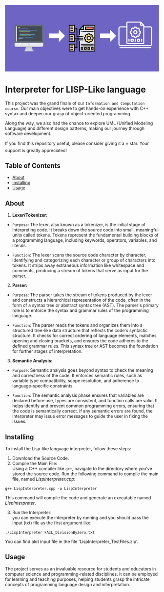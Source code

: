 ﻿![Interpreter](pic.jpg)
# Interpreter for LISP-Like language 
This project was the grand finale of our `Information and Computation course`. Our main objectives were to get hands-on experience with C++ syntax and deepen our grasp of object-oriented programming.  

Along the way, we also had the chance to explore UML (Unified Modeling Language) and different design patterns, making our journey through software development.  

If you find this repository useful, please consider giving it a ⭐ star. Your support is greatly appreciated!
## Table of Contents

- [About](#about)
- [Installing](#installing)
- [Usage](#usage)

## About
1.  __Lexer/Tokenizer:__
- `Purpose`: The lexer, also known as a tokenizer, is the initial stage of interpreting code. It breaks down the source code into small, meaningful units called tokens. Tokens represent the fundamental building blocks of a programming language, including keywords, operators, variables, and literals.  

- `Function`: The lexer scans the source code character by character, identifying and categorizing each character or group of characters into tokens. It strips away extraneous information like whitespace and comments, producing a stream of tokens that serve as input for the parser.  


2. __Parser:__
- `Purpose`: The parser takes the stream of tokens produced by the lexer and constructs a hierarchical representation of the code, often in the form of a syntax tree or abstract syntax tree (AST). The parser's primary role is to enforce the syntax and grammar rules of the programming language.  

- `Function`: The parser reads the tokens and organizes them into a structured tree-like data structure that reflects the code's syntactic structure. It checks for correct ordering of language elements, matches opening and closing brackets, and ensures the code adheres to the defined grammar rules. This syntax tree or AST becomes the foundation for further stages of interpretation.

3. __Semantic Analysis:__
- `Purpose`: Semantic analysis goes beyond syntax to check the meaning and correctness of the code. It enforces semantic rules, such as variable type compatibility, scope resolution, and adherence to language-specific constraints.  

- `Function`: The semantic analysis phase ensures that variables are declared before use, types are consistent, and function calls are valid. It helps identify and prevent common programming errors, ensuring that the code is semantically correct. If any semantic errors are found, the interpreter may issue error messages to guide the user in fixing the issues.
## Installing
To install the Lisp-like language interpreter, follow these steps:  
1. Download the Source Code.
2. Compile the Main File:  	
	Using a C++ compiler like `g++`, navigate to the directory where you've stored the source code. Run the following command to compile the main file, named *LispInterpreter.cpp*:

```console
g++ LispInterpreter.cpp -o LispInterpreter
```

This command will compile the code and generate an executable named *LispInterpreter*.  

 3. Run the Interpreter:  
you can execute the interpreter by running and you should pass the input (txt) file as the first argument like: 
```console
./LispInterpreter FAIL_DivisionByZero.txt
```
You can find alot input file in the file 'LispInterpreter_TestFiles.zip'.
## Usage
The project serves as an invaluable resource for students and educators in computer science and programming-related disciplines. It can be employed for learning and teaching purposes, helping students grasp the intricate concepts of programming language design and interpretation.
